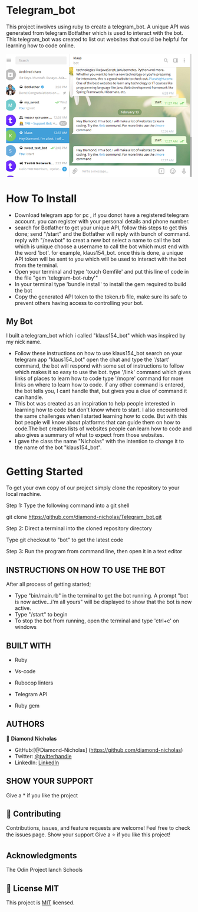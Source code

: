 # Telegram_bot

This project involves using ruby to create a telegram_bot. A unique API was generated from telegram Botfather which is used to interact with the bot.
This telegram_bot was created to list out websites that could be helpful for learning how to code online.

![screenshot](img/my_bot.png)

# How To Install

- Download telegram app for pc , if you donot have a registered telegram account. you can register with your personal details and phone number.
- search for Botfather to get your unique API, follow this steps to get this done;
  send "/start" and the Botfather will reply with bunch of command.
  reply with "/newbot" to creat a new bot
  select a name to call the bot which is unique
  choose a username to call the bot which must end with the word 'bot'. for example, klaus154_bot.
  once this is done, a unique API token will be sent to you which will be used to interact with the bot from the terminal.
- Open your terminal and type 'touch Gemfile' and put this line of code in the file "gem 'telegram-bot-ruby'"
- In your terminal type 'bundle install' to install the gem required to build the bot
- Copy the generated API token to the token.rb file, make sure its safe to prevent others having access to controlling your bot.

## My Bot

I built a telegram_bot which i called "klaus154_bot" which was inspired by my nick name.

- Follow these instructions on how to use klaus154_bot
  search on your telegram app "klaus154_bot"
  open the chat and type the '/start' command, the bot will respond with some set of instructions to follow which makes it so easy to use the bot.
  type '/link' command which gives links of places to learn how to code
  type '/mopre' command for more links on where to learn how to code.
  if any other command is entered, the bot tells you, I cant handle that, but gives you a clue of command it can handle.
- This bot was created as an inspiration to help people interested in learning how to code but don't know where to start. I also encountered the
  same challenges when I started learning how to code. But with this bot people will know about platforms that can guide them on how to code.The bot creates lists of websites people can learn how to code and also gives a summary of what to expect from those websites.
- I gave the class the name "Nicholas" with the intention to change it to the name of the bot "klaus154_bot".

# Getting Started

To get your own copy of our project simply clone the repository to your local machine.

Step 1: Type the following command into a git shell

git clone https://github.com/diamond-nicholas/Telegram_bot.git

Step 2: Direct a terminal into the cloned repository directory

Type git checkout to "bot" to get the latest code

Step 3: Run the program from command line, then open it in a text editor

## INSTRUCTIONS ON HOW TO USE THE BOT

After all process of getting started;

- Type "bin/main.rb" in the terminal to get the bot running. A prompt "bot is now active...i'm all yours" will be displayed to show that the bot is now active.
- Type "/start" to begin
- To stop the bot from running, open the terminal and type 'ctrl+c' on windows

## BUILT WITH

- Ruby

- Vs-code

- Rubocop linters

- Telegram API

- Ruby gem

## AUTHORS

👤 **Diamond Nicholas**

- GitHub:[@Diamond-Nicholas] (https://github.com/diamond-nicholas)
- Twitter: [@twitterhandle](https://twitter.com/diamondnich)
- LinkedIn: [LinkedIn](https://www.linkedin.com/in/diamond-nicholas/)

## SHOW YOUR SUPPORT

Give a \* if you like the project

## 🤝 Contributing

Contributions, issues, and feature requests are welcome!
Feel free to check the issues page. Show your support
Give a ⭐️ if you like this project!

## Acknowledgments

The Odin Project
lanch Schools

## 📝 License MIT

This project is [MIT](./LICENSE) licensed.
